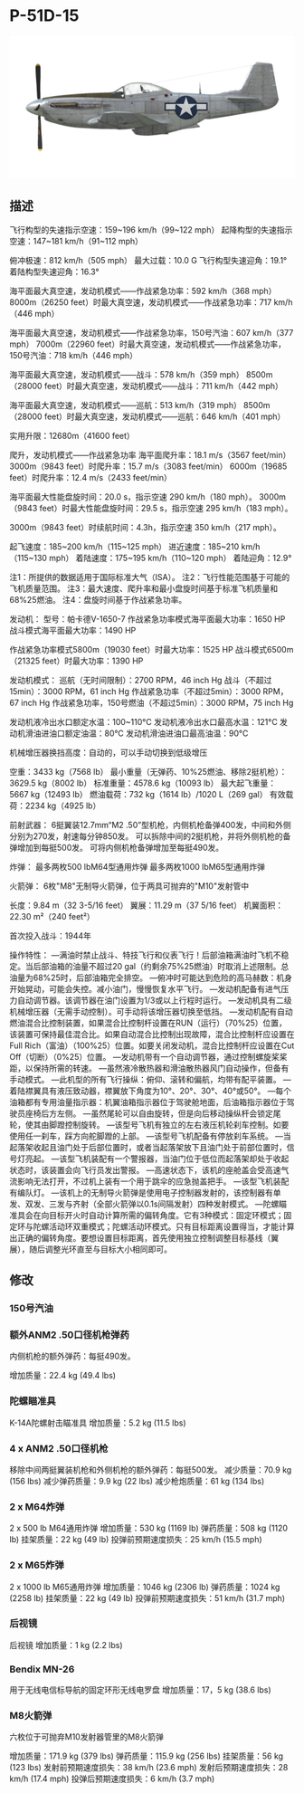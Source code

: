 # P-51D-15

![p51d15](../images/p51d15.png)

## 描述

飞行构型的失速指示空速：159~196 km/h（99~122 mph）
起降构型的失速指示空速：147~181 km/h（91~112 mph）

俯冲极速：812 km/h（505 mph）
最大过载：10.0 G
飞行构型失速迎角：19.1°
着陆构型失速迎角：16.3°

海平面最大真空速，发动机模式——作战紧急功率：592 km/h（368 mph）
8000m（26250 feet）时最大真空速，发动机模式——作战紧急功率：717 km/h（446 mph）

海平面最大真空速，发动机模式——作战紧急功率，150号汽油：607 km/h（377 mph）
7000m（22960 feet）时最大真空速，发动机模式——作战紧急功率，150号汽油：718 km/h（446 mph）

海平面最大真空速，发动机模式——战斗：578 km/h（359 mph）
8500m（28000 feet）时最大真空速，发动机模式——战斗：711 km/h（442 mph）

海平面最大真空速，发动机模式——巡航：513 km/h（319 mph）
8500m（28000 feet）时最大真空速，发动机模式——巡航：646 km/h（401 mph）

实用升限：12680m（41600 feet）

爬升，发动机模式——作战紧急功率
海平面爬升率：18.1 m/s（3567 feet/min）
3000m（9843 feet）时爬升率：15.7 m/s（3083 feet/min）
6000m（19685 feet）时爬升率：12.4 m/s（2433 feet/min）

海平面最大性能盘旋时间：20.0 s，指示空速 290 km/h（180 mph）。
3000m（9843 feet）时最大性能盘旋时间：29.5 s，指示空速 295 km/h（183 mph）。

3000m（9843 feet）时续航时间：4.3h，指示空速 350 km/h（217 mph）。

起飞速度：185~200 km/h（115~125 mph）
进近速度：185~210 km/h（115~130 mph）
着陆速度：175~195 km/h（110~120 mph）
着陆迎角：12.9°

注1：所提供的数据适用于国际标准大气（ISA）。
注2：飞行性能范围基于可能的飞机质量范围。
注3：最大速度、爬升率和最小盘旋时间基于标准飞机质量和68%25燃油。
注4：盘旋时间基于作战紧急功率。

发动机：
型号：帕卡德V-1650-7
作战紧急功率模式海平面最大功率：1650 HP
战斗模式海平面最大功率：1490 HP

作战紧急功率模式5800m（19030 feet）时最大功率：1525 HP
战斗模式6500m（21325 feet）时最大功率：1390 HP

发动机模式：
巡航（无时间限制）：2700 RPM，46 inch Hg
战斗（不超过15min）：3000 RPM，61 inch Hg
作战紧急功率（不超过5min）：3000 RPM，67 inch Hg
作战紧急功率，150号燃油（不超过5min）：3000 RPM，75 inch Hg

发动机液冷出水口额定水温：100~110°C
发动机液冷出水口最高水温：121°C
发动机滑油进油口额定油温：80°C
发动机滑油进油口最高油温：90°C

机械增压器换挡高度：自动的，可以手动切换到低级增压

空重：3433 kg（7568 lb）
最小重量（无弹药、10%25燃油、移除2挺机枪）：3629.5 kg（8002 lb）
标准重量：4578.6 kg（10093 lb）
最大起飞重量：5667 kg（12493 lb）
燃油载荷：732 kg（1614 lb）/1020 L（269 gal）
有效载荷：2234 kg（4925 lb）

前射武器：
6挺翼装12.7mm“M2 .50”型机枪，内侧机枪备弹400发，中间和外侧分别为270发，射速每分钟850发。
可以拆除中间的2挺机枪，并将外侧机枪的备弹增加到每挺500发。
可将内侧机枪备弹增加至每挺490发。

炸弹：
最多两枚500 lbM64型通用炸弹
最多两枚1000 lbM65型通用炸弹

火箭弹：
6枚"M8"无制导火箭弹，位于两具可抛弃的"M10"发射管中

长度：9.84 m（32 3-5/16 feet）
翼展：11.29 m（37 5/16 feet）
机翼面积：22.30 m²（240 feet²）

首次投入战斗：1944年

操作特性：
—满油时禁止战斗、特技飞行和仪表飞行！后部油箱满油时飞机不稳定。当后部油箱的油量不超过20 gal（约剩余75%25燃油）时取消上述限制。总油量为68%25时，后部油箱完全排空。
—俯冲时可能达到危险的高马赫数：机身开始晃动，可能会失控。减小油门，慢慢恢复水平飞行。
—发动机配备有进气压力自动调节器。该调节器在油门设置为1/3或以上行程时运行。
—发动机具有二级机械增压器（无需手动控制）。可手动将该增压器切换至低挡。
—发动机配有自动燃油混合比控制装置，如果混合比控制杆设置在RUN（运行）（70%25）位置，该装置可保持最佳混合比。如果自动混合比控制出现故障，混合比控制杆应设置在Full Rich（富油）（100%25）位置。如要关闭发动机，混合比控制杆应设置在Cut Off（切断）（0%25）位置。
—发动机带有一个自动调节器，通过控制螺旋桨桨距，以保持所需的转速。
—虽然液冷散热器和滑油散热器风门自动操作，但备有手动模式。
—此机型的所有飞行操纵：俯仰、滚转和偏航，均带有配平装置。
—着陆襟翼具有液压致动器，襟翼放下角度为10°、20°、30°、40°或50°。
—每个油箱都有专用油量指示器：机翼油箱指示器位于驾驶舱地面，后油箱指示器位于驾驶员座椅后方左侧。
—虽然尾轮可以自由旋转，但是向后移动操纵杆会锁定尾轮，使其由脚蹬控制旋转。
—该型号飞机有独立的左右液压机轮刹车控制。如要使用任一刹车，踩方向舵脚蹬的上部。
—该型号飞机配备有停放刹车系统。
—当起落架收起且油门处于后部位置时，或者当起落架放下且油门处于前部位置时，信号灯亮起。
—该型飞机装配有一个警报器，当油门位于低位而起落架却处于收起状态时，该装置会向飞行员发出警报。
—高速状态下，该机的座舱盖会受高速气流影响无法打开，不过机上装有一个用于跳伞的应急抛盖把手。
—该型飞机装配有编队灯。
—该机上的无制导火箭弹是使用电子控制器发射的，该控制器有单发、双发、三发与齐射（全部火箭弹以0.1s间隔发射）四种发射模式。
—陀螺瞄准具会在向目标开火时自动计算所需的偏转角度。它有3种模式：固定环模式；固定环与陀螺活动环双重模式；陀螺活动环模式。只有目标距离设置得当，才能计算出正确的偏转角度。要想设置目标距离，首先使用独立控制调整目标基线（翼展），随后调整光环直至与目标大小相同即可。

## 修改


### 150号汽油


### 额外ANM2 .50口径机枪弹药

内侧机枪的额外弹药：每挺490发。

增加质量：22.4 kg (49.4 lbs)


### 陀螺瞄准具

K-14A陀螺射击瞄准具
增加质量：5.2 kg (11.5 lbs)


### 4 x ANM2 .50口径机枪

移除中间两挺翼装机枪和外侧机枪的额外弹药：每挺500发。
减少质量：70.9 kg (156 lbs)
减少弹药质量：9.9 kg (22 lbs)
减少枪炮质量：61 kg (134 lbs)


### 2 x M64炸弹

2 x 500 lb M64通用炸弹
增加质量：530 kg (1169 lb)
弹药质量：508 kg (1120 lb)
挂架质量：22 kg (49 lb)
投弹前预期速度损失：25 km/h (15.5 mph)


### 2 x M65炸弹

2 x 1000 lb M65通用炸弹
增加质量：1046 kg (2306 lb)
弹药质量：1024 kg (2258 lb)
挂架质量：22 kg (49 lb)
投弹前预期速度损失：51 km/h (31.7 mph)


### 后视镜

后视镜
增加质量：1 kg (2.2 lbs)


### Bendix MN-26

用于无线电信标导航的固定环形无线电罗盘
增加质量：17，5 kg (38.6 lbs)


### M8火箭弹

六枚位于可抛弃M10发射器管里的M8火箭弹

增加质量：171.9 kg (379 lbs)
弹药质量：115.9 kg (256 lbs)
挂架质量：56 kg (123 lbs)
发射前预期速度损失：38 km/h (23.6 mph)
发射后预期速度损失：28 km/h (17.4 mph)
投弹后预期速度损失：6 km/h (3.7 mph)